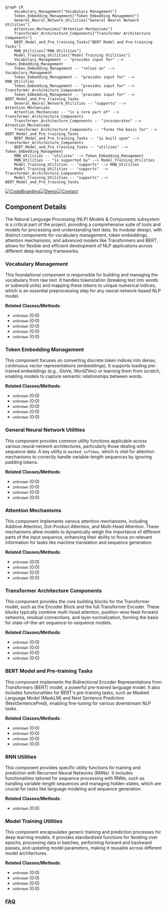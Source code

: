 ```mermaid
graph LR
    Vocabulary_Management["Vocabulary Management"]
    Token_Embedding_Management["Token Embedding Management"]
    General_Neural_Network_Utilities["General Neural Network Utilities"]
    Attention_Mechanisms["Attention Mechanisms"]
    Transformer_Architecture_Components["Transformer Architecture Components"]
    BERT_Model_and_Pre_training_Tasks["BERT Model and Pre-training Tasks"]
    RNN_Utilities["RNN Utilities"]
    Model_Training_Utilities["Model Training Utilities"]
    Vocabulary_Management -- "provides input for" --> Token_Embedding_Management
    Token_Embedding_Management -- "relies on" --> Vocabulary_Management
    Token_Embedding_Management -- "provides input for" --> RNN_Utilities
    Token_Embedding_Management -- "provides input for" --> Transformer_Architecture_Components
    Token_Embedding_Management -- "provides input for" --> BERT_Model_and_Pre_training_Tasks
    General_Neural_Network_Utilities -- "supports" --> Attention_Mechanisms
    Attention_Mechanisms -- "is a core part of" --> Transformer_Architecture_Components
    Transformer_Architecture_Components -- "incorporates" --> Attention_Mechanisms
    Transformer_Architecture_Components -- "forms the basis for" --> BERT_Model_and_Pre_training_Tasks
    BERT_Model_and_Pre_training_Tasks -- "is built upon" --> Transformer_Architecture_Components
    BERT_Model_and_Pre_training_Tasks -- "utilizes" --> Token_Embedding_Management
    RNN_Utilities -- "utilizes" --> Token_Embedding_Management
    RNN_Utilities -- "is supported by" --> Model_Training_Utilities
    Model_Training_Utilities -- "supports" --> RNN_Utilities
    Model_Training_Utilities -- "supports" --> Transformer_Architecture_Components
    Model_Training_Utilities -- "supports" --> BERT_Model_and_Pre_training_Tasks
```
[![CodeBoarding](https://img.shields.io/badge/Generated%20by-CodeBoarding-9cf?style=flat-square)](https://github.com/CodeBoarding/GeneratedOnBoardings)[![Demo](https://img.shields.io/badge/Try%20our-Demo-blue?style=flat-square)](https://www.codeboarding.org/demo)[![Contact](https://img.shields.io/badge/Contact%20us%20-%20contact@codeboarding.org-lightgrey?style=flat-square)](mailto:contact@codeboarding.org)

## Component Details

The Natural Language Processing (NLP) Models & Components subsystem is a critical part of the project, providing a comprehensive suite of tools and models for processing and understanding text data. Its modular design, with distinct components for vocabulary management, token embeddings, attention mechanisms, and advanced models like Transformers and BERT, allows for flexible and efficient development of NLP applications across different deep learning frameworks.

### Vocabulary Management
This foundational component is responsible for building and managing the vocabulary from raw text. It handles tokenization (breaking text into words or subword units) and mapping these tokens to unique numerical indices, which is an essential preprocessing step for any neural network-based NLP model.


**Related Classes/Methods**:

- `unknown` (0:0)
- `unknown` (0:0)
- `unknown` (0:0)
- `unknown` (0:0)
- `unknown` (0:0)


### Token Embedding Management
This component focuses on converting discrete token indices into dense, continuous vector representations (embeddings). It supports loading pre-trained embeddings (e.g., GloVe, Word2Vec) or learning them from scratch, enabling models to capture semantic relationships between words.


**Related Classes/Methods**:

- `unknown` (0:0)
- `unknown` (0:0)
- `unknown` (0:0)
- `unknown` (0:0)
- `unknown` (0:0)


### General Neural Network Utilities
This component provides common utility functions applicable across various neural network architectures, particularly those dealing with sequence data. A key utility is `masked_softmax`, which is vital for attention mechanisms to correctly handle variable-length sequences by ignoring padding tokens.


**Related Classes/Methods**:

- `unknown` (0:0)
- `unknown` (0:0)
- `unknown` (0:0)
- `unknown` (0:0)


### Attention Mechanisms
This component implements various attention mechanisms, including Additive Attention, Dot-Product Attention, and Multi-Head Attention. These mechanisms allow models to dynamically weigh the importance of different parts of the input sequence, enhancing their ability to focus on relevant information for tasks like machine translation and sequence generation.


**Related Classes/Methods**:

- `unknown` (0:0)
- `unknown` (0:0)
- `unknown` (0:0)
- `unknown` (0:0)


### Transformer Architecture Components
This component provides the core building blocks for the Transformer model, such as the Encoder Block and the full Transformer Encoder. These blocks typically combine multi-head attention, position-wise feed-forward networks, residual connections, and layer normalization, forming the basis for state-of-the-art sequence-to-sequence models.


**Related Classes/Methods**:

- `unknown` (0:0)
- `unknown` (0:0)
- `unknown` (0:0)
- `unknown` (0:0)


### BERT Model and Pre-training Tasks
This component implements the Bidirectional Encoder Representations from Transformers (BERT) model, a powerful pre-trained language model. It also includes functionalities for BERT's pre-training tasks, such as Masked Language Model (MaskLM) and Next Sentence Prediction (NextSentencePred), enabling fine-tuning for various downstream NLP tasks.


**Related Classes/Methods**:

- `unknown` (0:0)
- `unknown` (0:0)
- `unknown` (0:0)
- `unknown` (0:0)


### RNN Utilities
This component provides specific utility functions for training and prediction with Recurrent Neural Networks (RNNs). It includes functionalities tailored for sequence processing with RNNs, such as handling variable-length sequences and managing hidden states, which are crucial for tasks like language modeling and sequence generation.


**Related Classes/Methods**:

- `unknown` (0:0)


### Model Training Utilities
This component encapsulates generic training and prediction processes for deep learning models. It provides standardized functions for iterating over epochs, processing data in batches, performing forward and backward passes, and updating model parameters, making it reusable across different model architectures.


**Related Classes/Methods**:

- `unknown` (0:0)
- `unknown` (0:0)
- `unknown` (0:0)
- `unknown` (0:0)




### [FAQ](https://github.com/CodeBoarding/GeneratedOnBoardings/tree/main?tab=readme-ov-file#faq)